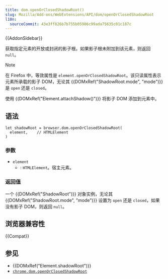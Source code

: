 ```yaml
---
title: dom.openOrClosedShadowRoot()
slug: Mozilla/Add-ons/WebExtensions/API/dom/openOrClosedShadowRoot
l10n:
  sourceCommit: 43e3ff826b7b755b05986c99ada75635c01c187c
---
```


{{AddonSidebar}}

获取指定元素的开放或封闭的影子根。如果影子根未附加到该元素，则返回 `null`。

> [!NOTE]
> 在 Firefox 中，等效属性是 `element.openOrClosedShadowRoot`。该只读属性表示元素所承载的影子 DOM，无论其 {{DOMxRef("ShadowRoot.mode", "mode")}} 是 `open` 还是 `closed`。
>
> 使用 {{DOMxRef("Element.attachShadow()")}} 将影子 DOM 添加到元素中。

## 语法

```js-nolint
let shadowRoot = browser.dom.openOrClosedShadowRoot(
  element,    // HTMLElement
)
```

### 参数

- `element`
  - : `HTMLElement`。宿主元素。

### 返回值

一个 {{DOMxRef("ShadowRoot")}} 对象实例，无论其 {{DOMxRef("ShadowRoot.mode", "mode")}} 设置为 `open` 还是 `closed`，如果没有影子 DOM，则返回 `null`。

## 浏览器兼容性

{{Compat}}

## 参见

- {{DOMxRef("Element.shadowRoot")}}
- [`chrome.dom.openOrClosedShadowRoot`](https://developer.chrome.google.cn/docs/extensions/reference/api/dom?hl=zh-cn#method-openOrClosedShadowRoot)
